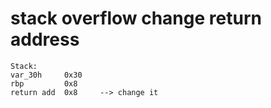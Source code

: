 # stack overflow change return address

```
Stack:
var_30h		0x30
rbp			0x8
return add	0x8		--> change it
```
